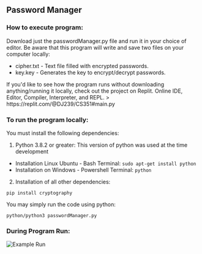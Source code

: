 ## Password Manager
### How to execute program:
<p>Download just the passwordManager.py file and run it in your choice of editor. Be aware that this program will write and save two files on your computer locally:</p> 

* cipher.txt  - Text file filled with encrypted passwords.
* key.key - Generates the key to encrypt/decrypt passwords.


<p>If you'd like to see how the program runs without downloading anything/running it locally, check out the project on Replit.  Online IDE, Editor, Compiler, Interpreter, and REPL.
  > https://replit.com/@DJ239/CS351#main.py
</p>

### To run the program locally:
<p>You must install the following dependencies:</p>

1. Python 3.8.2 or greater: This version of python was used at the time development
  * Installation Linux Ubuntu - Bash Terminal:
    ```sudo apt-get install python ``` 
  * Installation on Windows - Powershell Terminal:
  ```python```

2. Installation of all other dependencies:
  ```
  pip install cryptography
  ```
<p>You may simply run the code using python:</p>

```python/python3 passwordManager.py```

### During Program Run:

![Example Run](https://github.com/deep-jain/CS-351-Project/blob/main/static/runImage.png)

  
 
 
